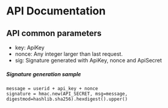 # API Documentation

## API common parameters
- key: ApiKey
- nonce: Any integer larger than last request.
- sig: Signature generated with ApiKey, nonce and ApiSecret
##### Signature generation sample
```
message = userid + api_key + nonce
signature = hmac.new(API_SECRET, msg=message, digestmod=hashlib.sha256).hexdigest().upper()
```
